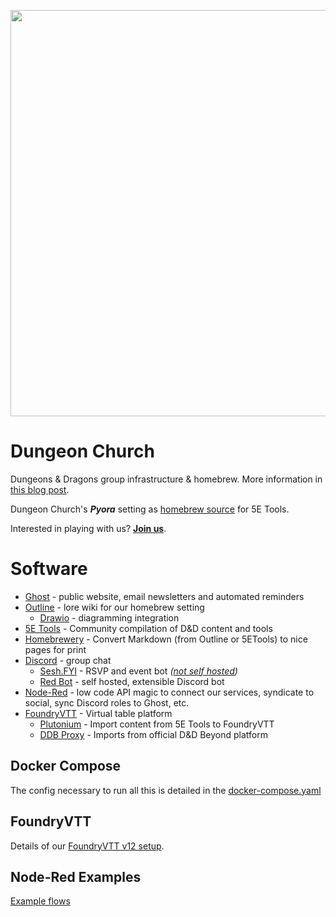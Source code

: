 <p align="center">
    <img width="650" src="logo-chrome.png">
</p>

# Dungeon Church
Dungeons & Dragons group infrastructure & homebrew. More information in <a href=https://www.dungeon.church/dungeon-church-software-stack>this blog post</a>.

Dungeon Church's ***Pyora*** setting as <a href="/5etools-homebrew">homebrew source</a> for 5E Tools.

Interested in playing with us? <b><a href=https://dungeon.church/join-us>Join us</a></b>.

# Software
- [Ghost](https://ghost.org/) - public website, email newsletters and automated reminders
- [Outline](https://www.getoutline.com/) - lore wiki for our homebrew setting
    - [Drawio](https://github.com/jgraph/docker-drawio) - diagramming integration
- [5E Tools](https://github.com/Jafner/5etools-docker) - Community compilation of D&D content and tools
- [Homebrewery](https://github.com/naturalcrit/homebrewery) - Convert Markdown (from Outline or 5ETools) to nice pages for print
- [Discord](/discord) - group chat
    - [Sesh.FYI](https://sesh.fyi/) - RSVP and event bot *(<a href=https://github.com/oakbrad/dungeonchurch/issues/7>not self hosted</a>)*
    - [Red Bot](https://github.com/Cog-Creators/Red-DiscordBot) - self hosted, extensible Discord bot
- [Node-Red](https://nodered.org/) - low code API magic to connect our services, syndicate to social, sync Discord roles to Ghost, etc.
- [FoundryVTT](https://foundryvtt.com/) - Virtual table platform
    - [Plutonium](https://5e.tools/plutonium.html) - Import content from 5E Tools to FoundryVTT
    - [DDB Proxy](https://github.com/MrPrimate/ddb-proxy) - Imports from official D&D Beyond platform

## Docker Compose
The config necessary to run all this is detailed in the <a href=/docker-compose.yaml>docker-compose.yaml</a>

## FoundryVTT
Details of our [FoundryVTT v12 setup](/foundryvtt).

## Node-Red Examples
<a href=/node-red-examples/README.md>Example flows</a>